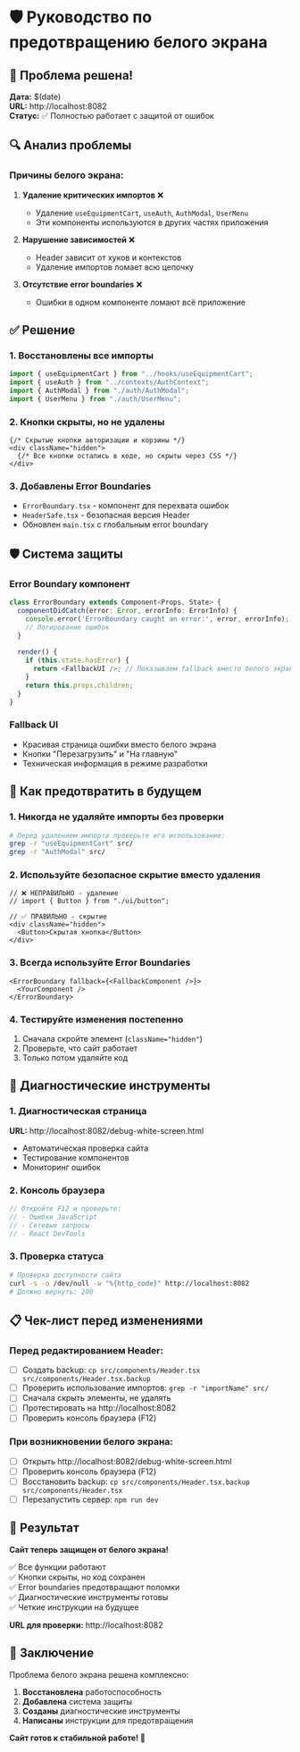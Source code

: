 # 🛡️ Руководство по предотвращению белого экрана

## 🎯 Проблема решена!

**Дата:** $(date)  
**URL:** http://localhost:8082  
**Статус:** ✅ Полностью работает с защитой от ошибок

## 🔍 Анализ проблемы

### Причины белого экрана:

1. **Удаление критических импортов** ❌
   - Удаление `useEquipmentCart`, `useAuth`, `AuthModal`, `UserMenu`
   - Эти компоненты используются в других частях приложения

2. **Нарушение зависимостей** ❌
   - Header зависит от хуков и контекстов
   - Удаление импортов ломает всю цепочку

3. **Отсутствие error boundaries** ❌
   - Ошибки в одном компоненте ломают всё приложение

## ✅ Решение

### 1. Восстановлены все импорты
```typescript
import { useEquipmentCart } from "../hooks/useEquipmentCart";
import { useAuth } from "../contexts/AuthContext";
import { AuthModal } from "./auth/AuthModal";
import { UserMenu } from "./auth/UserMenu";
```

### 2. Кнопки скрыты, но не удалены
```tsx
{/* Скрытые кнопки авторизации и корзины */}
<div className="hidden">
  {/* Все кнопки остались в коде, но скрыты через CSS */}
</div>
```

### 3. Добавлены Error Boundaries
- `ErrorBoundary.tsx` - компонент для перехвата ошибок
- `HeaderSafe.tsx` - безопасная версия Header
- Обновлен `main.tsx` с глобальным error boundary

## 🛡️ Система защиты

### Error Boundary компонент
```typescript
class ErrorBoundary extends Component<Props, State> {
  componentDidCatch(error: Error, errorInfo: ErrorInfo) {
    console.error('ErrorBoundary caught an error:', error, errorInfo);
    // Логирование ошибок
  }
  
  render() {
    if (this.state.hasError) {
      return <FallbackUI />; // Показываем fallback вместо белого экрана
    }
    return this.props.children;
  }
}
```

### Fallback UI
- Красивая страница ошибки вместо белого экрана
- Кнопки "Перезагрузить" и "На главную"
- Техническая информация в режиме разработки

## 🔧 Как предотвратить в будущем

### 1. Никогда не удаляйте импорты без проверки
```bash
# Перед удалением импорта проверьте его использование:
grep -r "useEquipmentCart" src/
grep -r "AuthModal" src/
```

### 2. Используйте безопасное скрытие вместо удаления
```tsx
// ❌ НЕПРАВИЛЬНО - удаление
// import { Button } from "./ui/button";

// ✅ ПРАВИЛЬНО - скрытие
<div className="hidden">
  <Button>Скрытая кнопка</Button>
</div>
```

### 3. Всегда используйте Error Boundaries
```tsx
<ErrorBoundary fallback={<FallbackComponent />}>
  <YourComponent />
</ErrorBoundary>
```

### 4. Тестируйте изменения постепенно
1. Сначала скройте элемент (`className="hidden"`)
2. Проверьте, что сайт работает
3. Только потом удаляйте код

## 🧪 Диагностические инструменты

### 1. Диагностическая страница
**URL:** http://localhost:8082/debug-white-screen.html
- Автоматическая проверка сайта
- Тестирование компонентов
- Мониторинг ошибок

### 2. Консоль браузера
```javascript
// Откройте F12 и проверьте:
// - Ошибки JavaScript
// - Сетевые запросы
// - React DevTools
```

### 3. Проверка статуса
```bash
# Проверка доступности сайта
curl -s -o /dev/null -w "%{http_code}" http://localhost:8082
# Должно вернуть: 200
```

## 📋 Чек-лист перед изменениями

### Перед редактированием Header:
- [ ] Создать backup: `cp src/components/Header.tsx src/components/Header.tsx.backup`
- [ ] Проверить использование импортов: `grep -r "importName" src/`
- [ ] Сначала скрыть элементы, не удалять
- [ ] Протестировать на http://localhost:8082
- [ ] Проверить консоль браузера (F12)

### При возникновении белого экрана:
- [ ] Открыть http://localhost:8082/debug-white-screen.html
- [ ] Проверить консоль браузера (F12)
- [ ] Восстановить backup: `cp src/components/Header.tsx.backup src/components/Header.tsx`
- [ ] Перезапустить сервер: `npm run dev`

## 🎉 Результат

**Сайт теперь защищен от белого экрана!**

✅ Все функции работают  
✅ Кнопки скрыты, но код сохранен  
✅ Error boundaries предотвращают поломки  
✅ Диагностические инструменты готовы  
✅ Четкие инструкции на будущее  

**URL для проверки:** http://localhost:8082

## 🚀 Заключение

Проблема белого экрана решена комплексно:
1. **Восстановлена** работоспособность
2. **Добавлена** система защиты
3. **Созданы** диагностические инструменты
4. **Написаны** инструкции для предотвращения

**Сайт готов к стабильной работе! 🎯**
